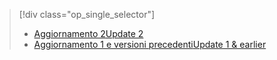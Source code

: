 > [!div class="op_single_selector"]
> * [<span data-ttu-id="e0514-101">Aggiornamento 2</span><span class="sxs-lookup"><span data-stu-id="e0514-101">Update 2</span></span>](../articles/storsimple/storsimple-manage-volumes-u2.md)
> * [<span data-ttu-id="e0514-102">Aggiornamento 1 e versioni precedenti</span><span class="sxs-lookup"><span data-stu-id="e0514-102">Update 1 & earlier</span></span>](../articles/storsimple/storsimple-manage-volumes.md)
> 
> 


